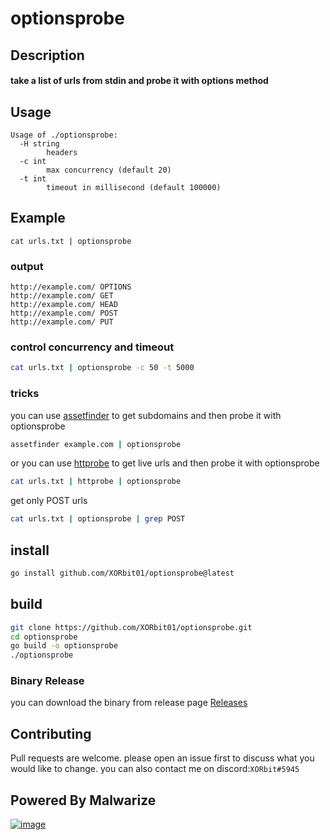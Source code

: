 # optionsprobe

## Description
#### take a list of urls from stdin and probe it with options method


## Usage
```
Usage of ./optionsprobe:
  -H string
        headers
  -c int
        max concurrency (default 20)
  -t int
        timeout in millisecond (default 100000)
```
## Example
```
cat urls.txt | optionsprobe
```
### output
```
http://example.com/ OPTIONS
http://example.com/ GET 
http://example.com/ HEAD
http://example.com/ POST
http://example.com/ PUT
```

### control concurrency and timeout
```bash
cat urls.txt | optionsprobe -c 50 -t 5000
```

### tricks 
you can use [assetfinder](https://github.com/tomnomnom/assetfinder) to get subdomains and then probe it with optionsprobe
```bash
assetfinder example.com | optionsprobe
```
or you can use [httprobe](https://github.com/tomnomnom/httprobe/) to get live urls and then probe it with optionsprobe
```bash
cat urls.txt | httprobe | optionsprobe
```
get only POST urls
```bash
cat urls.txt | optionsprobe | grep POST
```

## install
```bash
go install github.com/XORbit01/optionsprobe@latest
```

## build
```bash
git clone https://github.com/XORbit01/optionsprobe.git
cd optionsprobe
go build -o optionsprobe 
./optionsprobe
```

### Binary Release
you can download the binary from release page 
[Releases](https://github.com/XORbit01/optionsprobe/releases/latest)

## Contributing
Pull requests are welcome. please open an issue first to discuss what you would like to change.
you can also contact me on discord:`XORbit#5945`



## Powered By Malwarize
[![image](https://user-images.githubusercontent.com/130087473/232165094-73347c46-71dc-47c0-820a-1eb36657a8c0.png)](https://discord.gg/g9y7D3xCab)


